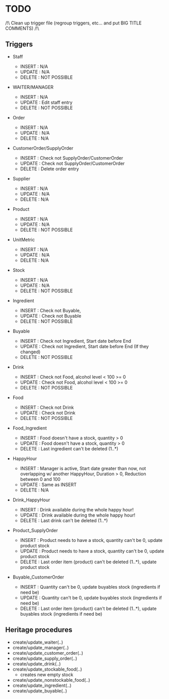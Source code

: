 # TODO
/!\ Clean up trigger file (regroup triggers, etc... and put BIG TITLE COMMENTS) /!\

## Triggers
* Staff
    * INSERT : N/A
    * UPDATE : N/A
    * DELETE : NOT POSSIBLE
* WAITER/MANAGER
    * INSERT : N/A
    * UPDATE : Edit staff entry
    * DELETE : NOT POSSIBLE

* Order
    * INSERT : N/A
    * UPDATE : N/A
    * DELETE : N/A

* CustomerOrder/SupplyOrder
    * INSERT : Check not SupplyOrder/CustomerOrder
    * UPDATE : Check not SupplyOrder/CustomerOrder
    * DELETE : Delete order entry

* Supplier
    * INSERT : N/A
    * UPDATE : N/A
    * DELETE : N/A

* Product
    * INSERT : N/A
    * UPDATE : N/A
    * DELETE : NOT POSSIBLE

* UnitMetric
    * INSERT : N/A
    * UPDATE : N/A
    * DELETE : N/A

* Stock
    * INSERT : N/A
    * UPDATE : N/A
    * DELETE : NOT POSSIBLE

* Ingredient
    * INSERT : Check not Buyable,
    * UPDATE : Check not Buyable
    * DELETE : NOT POSSIBLE

* Buyable
    * INSERT : Check not Ingredient, Start date before End
    * UPDATE : Check not Ingredient, Start date before End (If they changed)
    * DELETE : NOT POSSIBLE

* Drink
    * INSERT : Check not Food, alcohol level < 100 >= 0
    * UPDATE : Check not Food, alcohol level < 100 >= 0
    * DELETE : NOT POSSIBLE

* Food
    * INSERT : Check not Drink
    * UPDATE : Check not Drink
    * DELETE : NOT POSSIBLE

* Food_Ingredient
    * INSERT : Food doesn't have a stock, quantity > 0
    * UPDATE : Food doesn't have a stock, quantity > 0
    * DELETE : Last ingredient can't be deleted (1..*)

* HappyHour
    * INSERT : Manager is active, Start date greater than now, not overlapping w/ another HappyHour, Duration > 0, Reduction between 0 and 100
    * UPDATE : Same as INSERT
    * DELETE : N/A

* Drink_HappyHour
    * INSERT : Drink available during the whole happy hour!
    * UPDATE : Drink available during the whole happy hour!
    * DELETE : Last drink can't be deleted (1..*)

* Product_SupplyOrder
    * INSERT : Product needs to have a stock, quantity can't be 0, update product stock
    * UPDATE : Product needs to have a stock, quantity can't be 0, update product stock
    * DELETE : Last order item (product) can't be deleted (1..*), update product stock

* Buyable_CustomerOrder
    * INSERT : Quantity can't be 0, update buyables stock (ingredients if need be)
    * UPDATE : Quantity can't be 0, update buyables stock (ingredients if need be)
    * DELETE : Last order item (product) can't be deleted (1..*), update buyables stock (ingredients if need be)

## Heritage procedures
* create/update_waiter(..)
* create/update_manager(..)
* create/update_customer_order(..)
* create/update_supply_order(..)
* create/update_drink(..)
* create/update_stockable_food(..)
    * creates new empty stock
* create/update_nonstockable_food(..)
* create/update_ingredient(..)
* create/update_buyable(..)